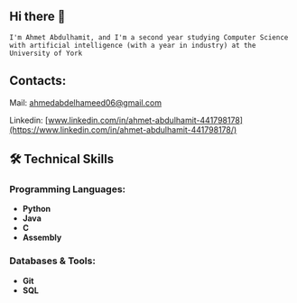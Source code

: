 ## Hi there 👋
```I'm Ahmet Abdulhamit, and I'm a second year studying Computer Science with artificial intelligence (with a year in industry) at the University of York```

## Contacts:
Mail: ahmedabdelhameed06@gmail.com

Linkedin: [www.linkedin.com/in/ahmet-abdulhamit-441798178](https://www.linkedin.com/in/ahmet-abdulhamit-441798178/)


## 🛠️ Technical Skills

### Programming Languages:
- **Python**
- **Java**
- **C**
- **Assembly**

### Databases & Tools:
- **Git**
- **SQL**
  
